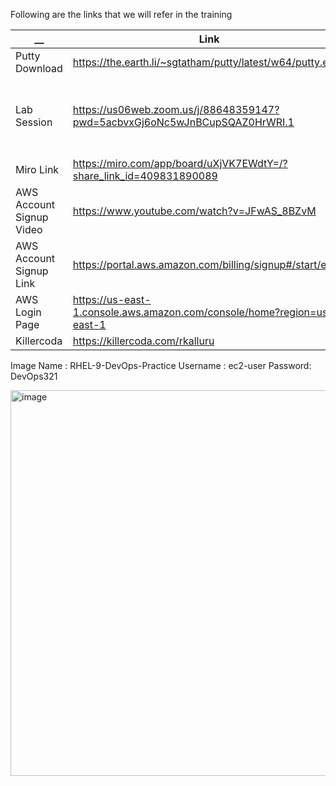 Following are the links that we will refer in the training 

| __  | Link | Comments |
| ------------- | ------------- | ------------- |
| Putty Download | https://the.earth.li/~sgtatham/putty/latest/w64/putty.exe | |
| Lab Session | https://us06web.zoom.us/j/88648359147?pwd=5acbvxGj6oNc5wJnBCupSQAZ0HrWRI.1 | Timings: 1PM to 9PM IST / 3.30AM to 11.30AM EST |
| Miro Link | https://miro.com/app/board/uXjVK7EWdtY=/?share_link_id=409831890089 | |
| AWS Account Signup Video | https://www.youtube.com/watch?v=JFwAS_8BZvM |  |
| AWS Account Signup Link  | https://portal.aws.amazon.com/billing/signup#/start/email |  |
| AWS Login Page  | https://us-east-1.console.aws.amazon.com/console/home?region=us-east-1 |  |
| Killercoda  | https://killercoda.com/rkalluru |  |

Image Name : RHEL-9-DevOps-Practice
Username : ec2-user 
Password: DevOps321

<img width="617" alt="image" src="https://github.com/raghudevopsb80/.github/assets/29029753/cbef0062-5f1a-44b1-9578-980f69ac3036">
